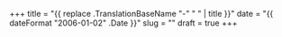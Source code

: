 +++
title = "{{ replace .TranslationBaseName "-" " " | title }}"
date = "{{ dateFormat "2006-01-02" .Date }}"
slug = ""
draft = true
+++
